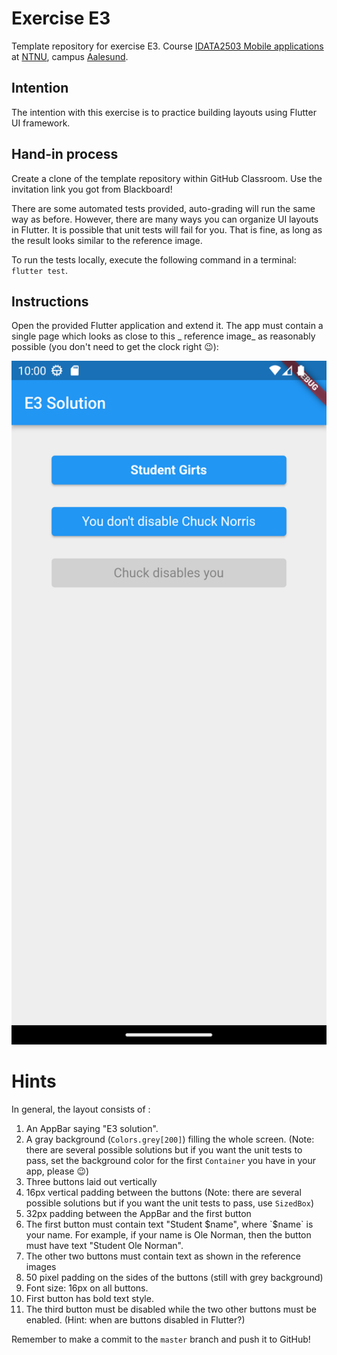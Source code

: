 # Exercise E3

Template repository for exercise E3.
Course [IDATA2503 Mobile applications](https://www.ntnu.edu/studies/courses/IDATA2503)
at [NTNU](https://ntnu.edu), campus [Aalesund](https://www.ntnu.edu/alesund).

## Intention

The intention with this exercise is to practice building layouts using Flutter UI framework.

## Hand-in process

Create a clone of the template repository within GitHub Classroom. Use the invitation link you got
from Blackboard!

There are some automated tests provided, auto-grading will run the same way as before. However,
there are many ways you can organize UI layouts in Flutter. It is possible that unit tests will fail
for you. That is fine, as long as the result looks similar to the reference image.

To run the tests locally, execute the following command in a terminal: `flutter test`.

## Instructions

Open the provided Flutter application and extend it. The app must contain a single page which looks
as close to this _
reference image_ as reasonably possible (you don't need to get the clock right 😉):

<img alt="Reference image for the solution" src="reference_image.png" title="Reference image" width="540"/>

# Hints

In general, the layout consists of :

1. An AppBar saying "E3 solution".
2. A gray background (`Colors.grey[200]`) filling the whole screen. (Note: there are several
   possible solutions but if you want the unit tests to pass, set the background color for the
   first `Container` you have in your app, please 😉)
3. Three buttons laid out vertically
4. 16px vertical padding between the buttons (Note: there are several possible solutions but if you
   want the unit tests to pass, use `SizedBox`)
5. 32px padding between the AppBar and the first button
6. The first button must contain text "Student $name", where `$name` is your name. For example, if
   your name is Ole Norman, then the button must have text "Student Ole Norman".
7. The other two buttons must contain text as shown in the reference images
8. 50 pixel padding on the sides of the buttons (still with grey background)
9. Font size: 16px on all buttons.
10. First button has bold text style.
11. The third button must be disabled while the two other buttons must be enabled. (Hint: when are
    buttons disabled in Flutter?)

Remember to make a commit to the `master` branch and push it to GitHub!
